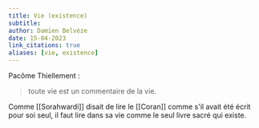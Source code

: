 ```yaml
---
title: Vie (existence)
subtitle:
author: Damien Belvèze
date: 15-04-2023
link_citations: true
aliases: [vie, existence]
---
```


Pacôme Thiellement : 

> toute vie est un commentaire de la vie. 

Comme [[Sorahwardi]] disait de lire le [[Coran]] comme s'il avait été écrit pour soi seul, il faut lire dans sa vie comme le seul livre sacré qui existe. 
